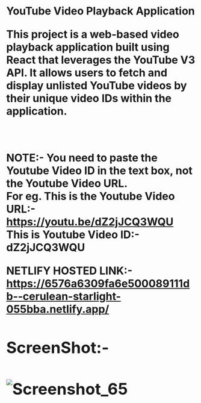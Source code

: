 <H1>YouTube Video Playback Application<H><br>
<p>This project is a web-based video playback application built using React that leverages the YouTube V3 API. It allows users to fetch and display unlisted YouTube videos by their unique video IDs within the application.</p><br>

NOTE:- You need to paste the Youtube Video ID in the text box, not the Youtube Video URL.<br>
        For eg. This is the Youtube Video URL:- https://youtu.be/dZ2jJCQ3WQU
                This is Youtube Video ID:- dZ2jJCQ3WQU

NETLIFY HOSTED LINK:- https://6576a6309fa6e500089111db--cerulean-starlight-055bba.netlify.app/       <br>

<h2>ScreenShot:-<h2>

![Screenshot_65](https://github.com/rudrasingh001/YouTube-Video-Player/assets/88509277/594c81d5-1817-4b3a-ba8b-5c50ddd66152)


